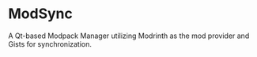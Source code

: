 # ModSync
A Qt-based Modpack Manager utilizing Modrinth as the mod provider and Gists for synchronization.
